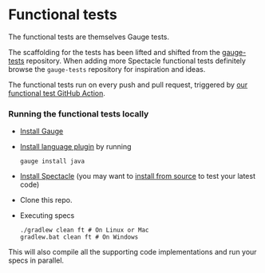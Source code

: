 # Functional tests

The functional tests are themselves Gauge tests.

The scaffolding for the tests has been lifted and shifted from the
[gauge-tests](https://github.com/getgauge/gauge-tests) repository. When adding more Spectacle
functional tests definitely browse the `gauge-tests` repository for inspiration and ideas.

The functional tests run on every push and pull request, triggered by
[our functional test GitHub Action](../.github/workflows/functional-test.yml).

### Running the functional tests locally
- [Install Gauge](https://docs.gauge.org/getting_started/installing-gauge.html)

- [Install language plugin](https://docs.gauge.org/plugin.html) by running<br>
  ```
  gauge install java
  ```

- [Install Spectacle](../README.md#installation)
(you may want to [install from source](../README.md#build-from-source) to test your latest code)

- Clone this repo.

- Executing specs

  ```
  ./gradlew clean ft # On Linux or Mac
  gradlew.bat clean ft # On Windows
  ```

This will also compile all the supporting code implementations and run your specs in parallel.
